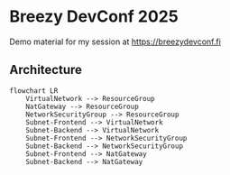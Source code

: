 # Breezy DevConf 2025

Demo material for my session at https://breezydevconf.fi

## Architecture

```mermaid
flowchart LR
    VirtualNetwork --> ResourceGroup
    NatGateway --> ResourceGroup 
    NetworkSecurityGroup --> ResourceGroup
    Subnet-Frontend --> VirtualNetwork
    Subnet-Backend --> VirtualNetwork
    Subnet-Frontend --> NetworkSecurityGroup
    Subnet-Backend --> NetworkSecurityGroup
    Subnet-Frontend --> NatGateway
    Subnet-Backend --> NatGateway
```